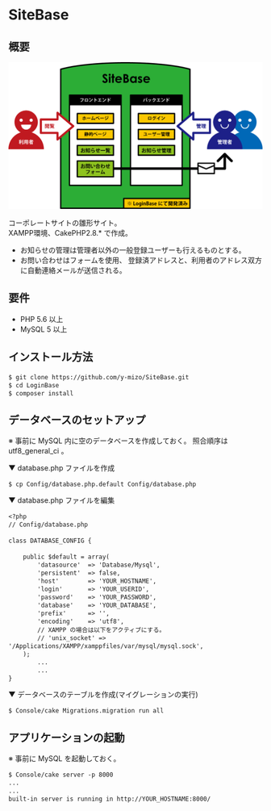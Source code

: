 # SiteBase

## 概要

![概要](https://raw.githubusercontent.com/y-mizo/SiteBase/master/webroot/img/site_base.png)

コーポレートサイトの雛形サイト。  
XAMPP環境、CakePHP2.8.* で作成。

* お知らせの管理は管理者以外の一般登録ユーザーも行えるものとする。
* お問い合わせはフォームを使用、
  登録済アドレスと、利用者のアドレス双方に自動連絡メールが送信される。

## 要件
* PHP 5.6 以上
* MySQL 5 以上

## インストール方法
```
$ git clone https://github.com/y-mizo/SiteBase.git
$ cd LoginBase
$ composer install
```

## データベースのセットアップ
※ 事前に MySQL 内に空のデータベースを作成しておく。
  照合順序は utf8_general_ci 。

▼ database.php ファイルを作成
```
$ cp Config/database.php.default Config/database.php
```

▼ database.php ファイルを編集
```
<?php
// Config/database.php

class DATABASE_CONFIG {

	public $default = array(
		'datasource'  => 'Database/Mysql',
		'persistent'  => false,
		'host'        => 'YOUR_HOSTNAME',
		'login'       => 'YOUR_USERID',
		'password'    => 'YOUR_PASSWORD',
		'database'    => 'YOUR_DATABASE',
		'prefix'      => '',
		'encoding'    => 'utf8',
        // XAMPP の場合は以下をアクティブにする。
        // 'unix_socket' => '/Applications/XAMPP/xamppfiles/var/mysql/mysql.sock',
	);
        ... 
        ...
}
```

▼ データベースのテーブルを作成(マイグレーションの実行)
```
$ Console/cake Migrations.migration run all
```

## アプリケーションの起動
※ 事前に MySQL を起動しておく。
```
$ Console/cake server -p 8000
...
...
built-in server is running in http://YOUR_HOSTNAME:8000/
```



